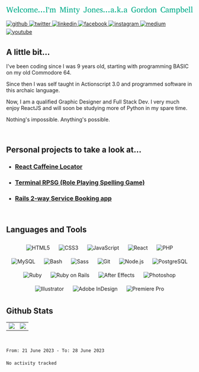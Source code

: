 ![Welcome message](./welcome.png)
  

<a href="https://github.com/mintyjones" target="_blank">
<img src=https://img.shields.io/badge/github-%2324292e.svg?&style=for-the-badge&logo=github&logoColor=white alt=github style="margin-bottom: 5px;" />
</a>
<a href="https://twitter.com/mintyjones" target="_blank">
<img src=https://img.shields.io/badge/twitter-%2300acee.svg?&style=for-the-badge&logo=twitter&logoColor=white alt=twitter style="margin-bottom: 5px;" />
</a>
<a href="https://linkedin.com/in/gordon-campbell-3250439" target="_blank">
<img src=https://img.shields.io/badge/linkedin-%231E77B5.svg?&style=for-the-badge&logo=linkedin&logoColor=white alt=linkedin style="margin-bottom: 5px;" />
</a>
<a href="https://www.facebook.com/gordon.campbell.3914" target="_blank">
<img src=https://img.shields.io/badge/facebook-%232E87FB.svg?&style=for-the-badge&logo=facebook&logoColor=white alt=facebook style="margin-bottom: 5px;" />
</a>
<a href="https://instagram.com/mrmintyjones" target="_blank">
<img src=https://img.shields.io/badge/instagram-%23000000.svg?&style=for-the-badge&logo=instagram&logoColor=white alt=instagram style="margin-bottom: 5px;" />
</a>
<a href="https://medium.com/@mrmintyjones" target="_blank">
<img src=https://img.shields.io/badge/medium-%23292929.svg?&style=for-the-badge&logo=medium&logoColor=white alt=medium style="margin-bottom: 5px;" />
</a>
<a href="https://www.youtube.com/user/ggcoolio" target="_blank">
<img src=https://img.shields.io/badge/youtube-%23EE4831.svg?&style=for-the-badge&logo=youtube&logoColor=white alt=youtube style="margin-bottom: 5px;" />
</a>  
  



## A little bit...  
I've been coding since I was 9 years old, starting with programming BASIC on my old Commodore 64.

Since then I was self taught in Actionscript 3.0 and programmed software in this archaic language.

Now, I am a qualified Graphic Designer and Full Stack Dev. I very much enjoy ReactJS and will soon be studying more of Python in my spare time.

Nothing's impossible. Anything's possible.  
  

<br/>  




## Personal projects to take a look at...  
- ### [React Caffeine Locator](https://github.com/mintyjones/react-caffeine-locator)  
  

- ### [Terminal RPSG (Role Playing Spelling Game)](https://github.com/mintyjones/Role_Playing_Spelling_Game)  
  

- ### [Rails 2-way Service Booking app](https://github.com/mintyjones/2-Way-Service-Booking-App)  




<br/>  


## Languages and Tools  
<div align="center">  
<img style="margin: 10px" title="HTML5" src="https://profilinator.rishav.dev/skills-assets/html5-original-wordmark.svg" alt="HTML5" height="50" />  
<img style="margin: 10px" title="CSS3" src="https://profilinator.rishav.dev/skills-assets/css3-original-wordmark.svg" alt="CSS3" height="50" />  
<img style="margin: 10px" title="JavaScript" src="https://profilinator.rishav.dev/skills-assets/javascript-original.svg" alt="JavaScript" height="50" />  
<img style="margin: 10px" title="React" src="https://profilinator.rishav.dev/skills-assets/react-original-wordmark.svg" alt="React" height="50" />  
<img style="margin: 10px" title="PHP" src="https://profilinator.rishav.dev/skills-assets/php-original.svg" alt="PHP" height="50" />  
<img style="margin: 10px" title="MySQL" src="https://profilinator.rishav.dev/skills-assets/mysql-original-wordmark.svg" alt="MySQL" height="50" /> 
<img style="margin: 10px" title="Bash" src="https://profilinator.rishav.dev/skills-assets/gnu_bash-icon.svg" alt="Bash" height="50" />   
<img style="margin: 10px" title="Sass" src="https://profilinator.rishav.dev/skills-assets/sass-original.svg" alt="Sass" height="50" />  
<img style="margin: 10px" title="Git" src="https://profilinator.rishav.dev/skills-assets/git-scm-icon.svg" alt="Git" height="50" />  
<img style="margin: 10px" title="Node.js" src="https://profilinator.rishav.dev/skills-assets/nodejs-original-wordmark.svg" alt="Node.js" height="50" />   
<img style="margin: 10px" title="PostgreSQL" src="https://profilinator.rishav.dev/skills-assets/postgresql-original-wordmark.svg" alt="PostgreSQL" height="50" /> 
<img style="margin: 10px" title="Ruby" src="https://profilinator.rishav.dev/skills-assets/ruby-original-wordmark.svg" alt="Ruby" height="50" />   
<img style="margin: 10px" title="Ruby on Rails" src="https://profilinator.rishav.dev/skills-assets/rails-original-wordmark.svg" alt="Ruby on Rails" height="50" />  
<img style="margin: 10px" title="After Effects" src="https://profilinator.rishav.dev/skills-assets/aftereffects.png" alt="After Effects" height="50" /> 
<img style="margin: 10px" title="Photoshop" src="https://profilinator.rishav.dev/skills-assets/photoshop-plain.svg" alt="Photoshop" height="50" />  
<img style="margin: 10px" title="Illustrator" src="https://profilinator.rishav.dev/skills-assets/adobe_illustrator-icon.svg" alt="Illustrator" height="50" />  
<img style="margin: 10px" title="Adobe InDesign" src="https://profilinator.rishav.dev/skills-assets/adobeindesign.svg" alt="Adobe InDesign" height="50" />  
<img style="margin: 10px" title="Premiere Pro" src="https://profilinator.rishav.dev/skills-assets/adobepremierepro.png" alt="Premiere Pro" height="50" />  
</div>    


## Github Stats  
<table><tr><td valign="top" width="50%">

<img src="https://github-readme-stats.vercel.app/api?username=mintyjones&show_icons=true&count_private=true&hide_border=true" align="left" style="width: 100%" />

</td><td valign="top" width="50%">

<img src="https://github-readme-stats.vercel.app/api/top-langs/?username=mintyjones&hide_border=true&layout=compact" align="left" style="width: 100%" />

</td></tr></table>  

<br/>

<!--START_SECTION:waka-->

```txt
From: 21 June 2023 - To: 28 June 2023

No activity tracked
```

<!--END_SECTION:waka-->

<!-- <img src='https://random-memer.herokuapp.com/' title="Meme" alt="Please refresh the page if the meme doesn't show up."> -->
